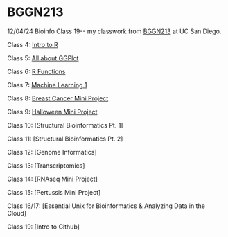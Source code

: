 # BGGN213
12/04/24 Bioinfo Class 19-- my classwork from [BGGN213](https://bioboot.github.io/bggn213_F24/) at UC San Diego.

Class 4: [Intro to R](https://github.com/changberg/bggn213_github/blob/main/101124_introtoR/101124_introtoR.R)

Class 5: [All about GGPlot](https://github.com/changberg/bggn213_github/blob/main/JCW_101624_bioinbfo_ggplotintro/JCW_101624__bioinfo_Class5.md)

Class 6: [R Functions](Lab6/JCW_101824_bioinfo_class6.qmd)

Class 7: [Machine Learning 1](https://github.com/changberg/bggn213_github/blob/main/JCW_102324_Bioinfo_Class7MachineLearning1/JCW_102324_Bioinfo_Class7MachineLearning1.html)

Class 8: [Breast Cancer Mini Project]()

Class 9: [Halloween Mini Project](https://github.com/changberg/bggn213_github/blob/main/Halloween_Mini_Project_103024/Halloween_Mini_Project_103024.md)

Class 10: [Structural Bioinformatics Pt. 1]

Class 11: [Structural Bioinformatics Pt. 2]

Class 12: [Genome Informatics]

Class 13: [Transcriptomics]

Class 14: [RNAseq Mini Project]

Class 15: [Pertussis Mini Project]

Class 16/17: [Essential Unix for Bioinformatics & Analyzing Data in the Cloud]

Class 19: [Intro to Github]


